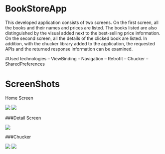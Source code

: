 # BookStoreApp

This developed application consists of two screens. 
On the first screen, all the books and their names and prices are listed. 
The books listed are also distinguished by the visual added next to the best-selling price information. 
On the second screen, all the details of the clicked book are listed. 
In addition, with the chucker library added to the application, the requested APIs and the returned response information can be examined.

#Used technologies
– ViewBinding
– Navigation
– Retrofit 
– Chucker
– SharedPreferences

# ScreenShots
Home Screen

<img src="https://github.com/tubakoc/BookStoreApp/blob/master/all_books_two.jpg" >

<img src="https://github.com/tubakoc/BookStoreApp/blob/master/all_books.jpg" >


###Detail Screen

<img src="https://github.com/tubakoc/BookStoreApp/blob/master/Detay%20page.jpg">


###Chucker 

<img src="https://github.com/tubakoc/BookStoreApp/blob/master/chucker.jpg" >

<img src="https://github.com/tubakoc/BookStoreApp/blob/master/get_bookdetail_api.jpg">

